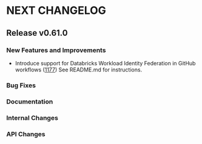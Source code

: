 # NEXT CHANGELOG

## Release v0.61.0

### New Features and Improvements
* Introduce support for Databricks Workload Identity Federation in GitHub workflows ([1177](https://github.com/databricks/databricks-sdk-go/pull/1177))
  See README.md for instructions.

### Bug Fixes

### Documentation

### Internal Changes

### API Changes
